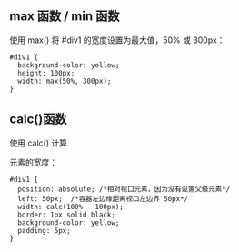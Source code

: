 ## max 函数 / min 函数

使用 max() 将 #div1 的宽度设置为最大值，50% 或 300px：

```
#div1 {
  background-color: yellow;
  height: 100px;
  width: max(50%, 300px);
}
```

## calc()函数

使用 calc() 计算 <div> 元素的宽度：

```
#div1 {
  position: absolute; /*相对视口元素，因为没有设置父级元素*/
  left: 50px;  /*容器左边缘距离视口左边界 50px*/
  width: calc(100% - 100px);
  border: 1px solid black;
  background-color: yellow;
  padding: 5px;
}
```
